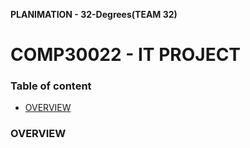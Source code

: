 **PLANIMATION - 32-Degrees(TEAM 32)**
# COMP30022 - IT PROJECT
### Table of content
  - [OVERVIEW](#overview)


### OVERVIEW
